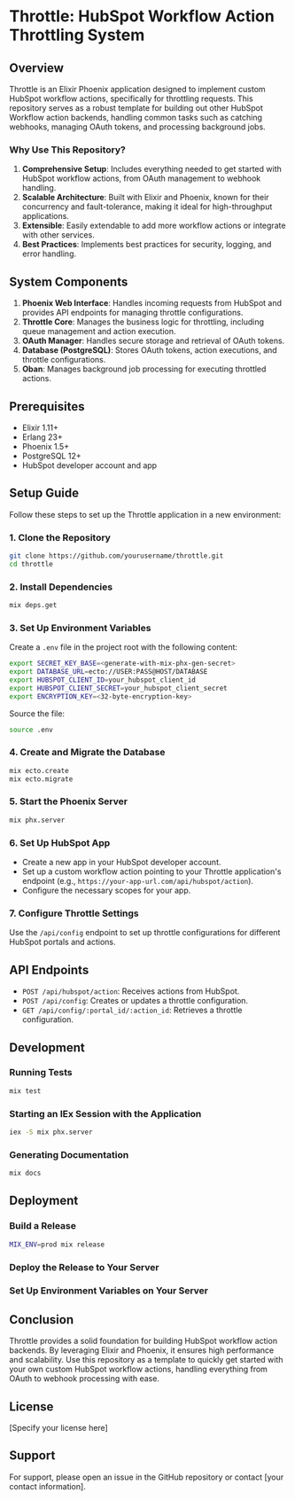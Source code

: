 # Throttle: HubSpot Workflow Action Throttling System

## Overview

Throttle is an Elixir Phoenix application designed to implement custom HubSpot workflow actions, specifically for throttling requests. This repository serves as a robust template for building out other HubSpot Workflow action backends, handling common tasks such as catching webhooks, managing OAuth tokens, and processing background jobs.

### Why Use This Repository?

1. **Comprehensive Setup**: Includes everything needed to get started with HubSpot workflow actions, from OAuth management to webhook handling.
2. **Scalable Architecture**: Built with Elixir and Phoenix, known for their concurrency and fault-tolerance, making it ideal for high-throughput applications.
3. **Extensible**: Easily extendable to add more workflow actions or integrate with other services.
4. **Best Practices**: Implements best practices for security, logging, and error handling.

## System Components

1. **Phoenix Web Interface**: Handles incoming requests from HubSpot and provides API endpoints for managing throttle configurations.
2. **Throttle Core**: Manages the business logic for throttling, including queue management and action execution.
3. **OAuth Manager**: Handles secure storage and retrieval of OAuth tokens.
4. **Database (PostgreSQL)**: Stores OAuth tokens, action executions, and throttle configurations.
5. **Oban**: Manages background job processing for executing throttled actions.

## Prerequisites

- Elixir 1.11+
- Erlang 23+
- Phoenix 1.5+
- PostgreSQL 12+
- HubSpot developer account and app

## Setup Guide

Follow these steps to set up the Throttle application in a new environment:

### 1. Clone the Repository
```sh
git clone https://github.com/yourusername/throttle.git
cd throttle
```

### 2. Install Dependencies
```sh
mix deps.get
```

### 3. Set Up Environment Variables
Create a `.env` file in the project root with the following content:
```sh
export SECRET_KEY_BASE=<generate-with-mix-phx-gen-secret>
export DATABASE_URL=ecto://USER:PASS@HOST/DATABASE
export HUBSPOT_CLIENT_ID=your_hubspot_client_id
export HUBSPOT_CLIENT_SECRET=your_hubspot_client_secret
export ENCRYPTION_KEY=<32-byte-encryption-key>
```
Source the file:
```sh
source .env
```

### 4. Create and Migrate the Database
```sh
mix ecto.create
mix ecto.migrate
```

### 5. Start the Phoenix Server
```sh
mix phx.server
```

### 6. Set Up HubSpot App
- Create a new app in your HubSpot developer account.
- Set up a custom workflow action pointing to your Throttle application's endpoint (e.g., `https://your-app-url.com/api/hubspot/action`).
- Configure the necessary scopes for your app.

### 7. Configure Throttle Settings
Use the `/api/config` endpoint to set up throttle configurations for different HubSpot portals and actions.

## API Endpoints

- `POST /api/hubspot/action`: Receives actions from HubSpot.
- `POST /api/config`: Creates or updates a throttle configuration.
- `GET /api/config/:portal_id/:action_id`: Retrieves a throttle configuration.

## Development

### Running Tests
```sh
mix test
```

### Starting an IEx Session with the Application
```sh
iex -S mix phx.server
```

### Generating Documentation
```sh
mix docs
```

## Deployment

### Build a Release
```sh
MIX_ENV=prod mix release
```

### Deploy the Release to Your Server

### Set Up Environment Variables on Your Server

## Conclusion

Throttle provides a solid foundation for building HubSpot workflow action backends. By leveraging Elixir and Phoenix, it ensures high performance and scalability. Use this repository as a template to quickly get started with your own custom HubSpot workflow actions, handling everything from OAuth to webhook processing with ease.

## License

[Specify your license here]

## Support

For support, please open an issue in the GitHub repository or contact [your contact information].
